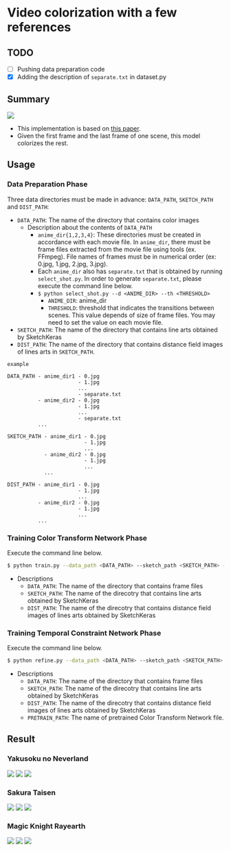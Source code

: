 # Video colorization with a few references

## TODO
- [ ] Pushing data preparation code 
- [x] Adding the description of `separate.txt` in dataset.py

## Summary
![](./data/concept.png)

- This implementation is based on [this paper](https://arxiv.org/pdf/2003.10685.pdf).
- Given the first frame and the last frame of one scene, this model colorizes the rest.

## Usage

### Data Preparation Phase
Three data directories must be made in advance: `DATA_PATH`, `SKETCH_PATH` and `DIST_PATH`:
- `DATA_PATH`: The name of the directory that contains color images
  - Description about the contents of `DATA_PATH`
      - `anime_dir{1,2,3,4}`: These directories must be created in accordance with each movie file. In `anime_dir`, there must be frame files extracted from the movie file using tools (ex. FFmpeg). File names of frames must be in numerical order (ex: 0.jpg, 1.jpg, 2.jpg, 3.jpg).
      - Each `anime_dir` also has `separate.txt` that is obtained by running `select_shot.py`. In order to generate `separate.txt`, please execute the command line below.
      - `$ python select_shot.py --d <ANIME_DIR> --th <THRESHOLD>`
          - `ANIME_DIR`: anime_dir
          - `THRESHOLD`: threshold that indicates the transitions between scenes. This value depends of size of frame files. You may need to set the value on each movie file. 
- `SKETCH_PATH`: The name of the directory that contains line arts obtained by SketchKeras
- `DIST_PATH`: The name of the directory that contains distance field images of lines arts in `SKETCH_PATH`.

```
example

DATA_PATH - anime_dir1 - 0.jpg
                       - 1.jpg
                       ...
                       - separate.txt
          - anime_dir2 - 0.jpg
                       - 1.jpg
                       ...
                       - separate.txt
          ...

SKETCH_PATH - anime_dir1 - 0.jpg
                         - 1.jpg
                         ...
            - anime_dir2 - 0.jpg
                         - 1.jpg
                         ...
            ...

DIST_PATH - anime_dir1 - 0.jpg
                       - 1.jpg
                       ...
          - anime_dir2 - 0.jpg
                       - 1.jpg
                       ...
          ...
```

### Training Color Transform Network Phase
Execute the command line below.

```bash
$ python train.py --data_path <DATA_PATH> --sketch_path <SKETCH_PATH> --dist_path <DIST_PATH>
```
- Descriptions
    - `DATA_PATH`: The name of the directory that contains frame files
    - `SKETCH_PATH`: The name of the direcotry that contains line arts obtained by SketchKeras
    - `DIST_PATH`: The name of the direcotry that contains distance field images of lines arts obtained by SketchKeras

### Training Temporal Constraint Network Phase
Execute the command line below.

```bash
$ python refine.py --data_path <DATA_PATH> --sketch_path <SKETCH_PATH> --dist_path <DIST_PATH> --pre_path <PRETRAIN_PATH>
```
- Descriptions
    - `DATA_PATH`: The name of the directory that contains frame files
    - `SKETCH_PATH`: The name of the direcotry that contains line arts obtained by SketchKeras
    - `DIST_PATH`: The name of the direcotry that contains distance field images of lines arts obtained by SketchKeras
    - `PRETRAIN_PATH`: The name of pretrained Color Transform Network file.

## Result

### Yakusoku no Neverland
![](./data/never_color1.gif)
![](./data/never_color2.gif)
![](./data/never_color3.gif)

### Sakura Taisen
![](./data/sakura1_color1.gif)
![](./data/sakura1_color2.gif)
![](./data/sakura1_color3.gif)


### Magic Knight Rayearth
![](./data/rayearth1_color1.gif)
![](./data/rayearth1_color2.gif)
![](./data/rayearth1_color3.gif)
